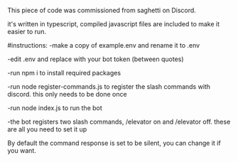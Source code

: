 This piece of code was commissioned from saghetti on Discord.

it's written in typescript, compiled javascript files are included to make it easier to run.

#instructions:
-make a copy of example.env and rename it to .env

-edit .env and replace <discord token here> with your bot token (between quotes)

-run npm i to install required packages

-run node register-commands.js to register the slash commands with discord. this only needs to be done once

-run node index.js to run the bot

-the bot registers two slash commands, /elevator on <channel> and /elevator off. these are all you need to set it up

By default the command response is set to be silent, you can change it if you want.
